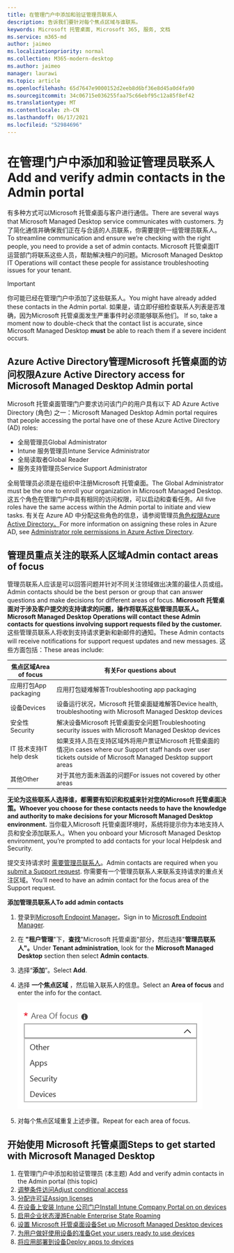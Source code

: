 ```yaml
---
title: 在管理门户中添加和验证管理员联系人
description: 告诉我们要针对每个焦点区域与谁联系。
keywords: Microsoft 托管桌面, Microsoft 365, 服务, 文档
ms.service: m365-md
author: jaimeo
ms.localizationpriority: normal
ms.collection: M365-modern-desktop
ms.author: jaimeo
manager: laurawi
ms.topic: article
ms.openlocfilehash: 65d7647e9000152d2eeb8d6bf36e8d45a0d4fa90
ms.sourcegitcommit: 34c06715e036255faa75c66ebf95c12a85f8ef42
ms.translationtype: MT
ms.contentlocale: zh-CN
ms.lasthandoff: 06/17/2021
ms.locfileid: "52984696"
---
```

# <a name="add-and-verify-admin-contacts-in-the-admin-portal"></a><span data-ttu-id="0bf5d-104">在管理门户中添加和验证管理员联系人</span><span class="sxs-lookup"><span data-stu-id="0bf5d-104">Add and verify admin contacts in the Admin portal</span></span>

<span data-ttu-id="0bf5d-105">有多种方式可以Microsoft 托管桌面与客户进行通信。</span><span class="sxs-lookup"><span data-stu-id="0bf5d-105">There are several ways that Microsoft Managed Desktop service communicates with customers.</span></span> <span data-ttu-id="0bf5d-106">为了简化通信并确保我们正在与合适的人员联系，你需要提供一组管理员联系人。</span><span class="sxs-lookup"><span data-stu-id="0bf5d-106">To streamline communication and ensure we’re checking with the right people, you need to provide a set of admin contacts.</span></span> <span data-ttu-id="0bf5d-107">Microsoft 托管桌面IT 运营部门将联系这些人员，帮助解决租户的问题。</span><span class="sxs-lookup"><span data-stu-id="0bf5d-107">Microsoft Managed Desktop IT Operations will contact these people for assistance troubleshooting issues for your tenant.</span></span>

> [!IMPORTANT]
> <span data-ttu-id="0bf5d-108">你可能已经在管理门户中添加了这些联系人。</span><span class="sxs-lookup"><span data-stu-id="0bf5d-108">You might have already added these contacts in the Admin portal.</span></span> <span data-ttu-id="0bf5d-109">如果是，请立即仔细检查联系人列表是否准确，因为Microsoft 托管桌面发生严重事件时必须能够联系他们。 </span><span class="sxs-lookup"><span data-stu-id="0bf5d-109">If so, take a moment now to double-check that the contact list is accurate, since Microsoft Managed Desktop **must** be able to reach them if a severe incident occurs.</span></span>

## <a name="azure-active-directory-access-for-microsoft-managed-desktop-admin-portal"></a><span data-ttu-id="0bf5d-110">Azure Active Directory管理Microsoft 托管桌面的访问权限</span><span class="sxs-lookup"><span data-stu-id="0bf5d-110">Azure Active Directory access for Microsoft Managed Desktop Admin portal</span></span>

<span data-ttu-id="0bf5d-111">Microsoft 托管桌面管理门户要求访问该门户的用户具有以下 AD Azure Active Directory (角色) 之一：</span><span class="sxs-lookup"><span data-stu-id="0bf5d-111">Microsoft Managed Desktop Admin portal requires that people accessing the portal have one of these Azure Active Directory (AD) roles:</span></span>
- <span data-ttu-id="0bf5d-112">全局管理员</span><span class="sxs-lookup"><span data-stu-id="0bf5d-112">Global Administrator</span></span>
- <span data-ttu-id="0bf5d-113">Intune 服务管理员</span><span class="sxs-lookup"><span data-stu-id="0bf5d-113">Intune Service Administrator</span></span>
- <span data-ttu-id="0bf5d-114">全局读取者</span><span class="sxs-lookup"><span data-stu-id="0bf5d-114">Global Reader</span></span>
- <span data-ttu-id="0bf5d-115">服务支持管理员</span><span class="sxs-lookup"><span data-stu-id="0bf5d-115">Service Support Administrator</span></span>

<span data-ttu-id="0bf5d-116">全局管理员必须是在组织中注册Microsoft 托管桌面。</span><span class="sxs-lookup"><span data-stu-id="0bf5d-116">The Global Administrator must be the one to enroll your organization in Microsoft Managed Desktop.</span></span> <span data-ttu-id="0bf5d-117">这五个角色在管理门户中具有相同的访问权限，可以启动和查看任务。</span><span class="sxs-lookup"><span data-stu-id="0bf5d-117">All five roles have the same access within the Admin portal to initiate and view tasks.</span></span> <span data-ttu-id="0bf5d-118">有关在 Azure AD 中分配这些角色的信息，请参阅管理员[角色权限Azure Active Directory。](/azure/active-directory/users-groups-roles/directory-assign-admin-roles)</span><span class="sxs-lookup"><span data-stu-id="0bf5d-118">For more information on assigning these roles in Azure AD, see [Administrator role permissions in Azure Active Directory](/azure/active-directory/users-groups-roles/directory-assign-admin-roles).</span></span> 

## <a name="admin-contact-areas-of-focus"></a><span data-ttu-id="0bf5d-119">管理员重点关注的联系人区域</span><span class="sxs-lookup"><span data-stu-id="0bf5d-119">Admin contact areas of focus</span></span>

<span data-ttu-id="0bf5d-120">管理员联系人应该是可以回答问题并针对不同关注领域做出决策的最佳人员或组。</span><span class="sxs-lookup"><span data-stu-id="0bf5d-120">Admin contacts should be the best person or group that can answer questions and make decisions for different areas of focus.</span></span> <span data-ttu-id="0bf5d-121">**Microsoft 托管桌面对于涉及客户提交的支持请求的问题，操作将联系这些管理员联系人。**</span><span class="sxs-lookup"><span data-stu-id="0bf5d-121">**Microsoft Managed Desktop Operations will contact these Admin contacts for questions involving support requests filed by the customer.**</span></span> <span data-ttu-id="0bf5d-122">这些管理员联系人将收到支持请求更新和新邮件的通知。</span><span class="sxs-lookup"><span data-stu-id="0bf5d-122">These Admin contacts will receive notifications for support request updates and new messages.</span></span> <span data-ttu-id="0bf5d-123">这些方面包括：</span><span class="sxs-lookup"><span data-stu-id="0bf5d-123">These areas include:</span></span>

<span data-ttu-id="0bf5d-124">焦点区域</span><span class="sxs-lookup"><span data-stu-id="0bf5d-124">Area of focus</span></span> | <span data-ttu-id="0bf5d-125">有关</span><span class="sxs-lookup"><span data-stu-id="0bf5d-125">For questions about</span></span>
--- | ---
<span data-ttu-id="0bf5d-126">应用打包</span><span class="sxs-lookup"><span data-stu-id="0bf5d-126">App packaging</span></span> | <span data-ttu-id="0bf5d-127">应用打包疑难解答</span><span class="sxs-lookup"><span data-stu-id="0bf5d-127">Troubleshooting app packaging</span></span>
<span data-ttu-id="0bf5d-128">设备</span><span class="sxs-lookup"><span data-stu-id="0bf5d-128">Devices</span></span> | <span data-ttu-id="0bf5d-129">设备运行状况，Microsoft 托管桌面疑难解答</span><span class="sxs-lookup"><span data-stu-id="0bf5d-129">Device health, troubleshooting with Microsoft Managed Desktop devices</span></span>
<span data-ttu-id="0bf5d-130">安全性</span><span class="sxs-lookup"><span data-stu-id="0bf5d-130">Security</span></span> | <span data-ttu-id="0bf5d-131">解决设备Microsoft 托管桌面安全问题</span><span class="sxs-lookup"><span data-stu-id="0bf5d-131">Troubleshooting security issues with Microsoft Managed Desktop devices</span></span>
<span data-ttu-id="0bf5d-132">IT 技术支持</span><span class="sxs-lookup"><span data-stu-id="0bf5d-132">IT help desk</span></span> | <span data-ttu-id="0bf5d-133">如果支持人员在支持区域外将用户票证Microsoft 托管桌面的情况</span><span class="sxs-lookup"><span data-stu-id="0bf5d-133">in cases where our Support staff hands over user tickets outside of Microsoft Managed Desktop support areas</span></span> 
<span data-ttu-id="0bf5d-134">其他</span><span class="sxs-lookup"><span data-stu-id="0bf5d-134">Other</span></span> | <span data-ttu-id="0bf5d-135">对于其他方面未涵盖的问题</span><span class="sxs-lookup"><span data-stu-id="0bf5d-135">For issues not covered by other areas</span></span>

<span data-ttu-id="0bf5d-136">**无论为这些联系人选择谁，都需要有知识和权威来针对您的Microsoft 托管桌面决策。**</span><span class="sxs-lookup"><span data-stu-id="0bf5d-136">**Whoever you choose for these contacts needs to have the knowledge and authority to make decisions for your Microsoft Managed Desktop environment.**</span></span> <span data-ttu-id="0bf5d-137">当你载入Microsoft 托管桌面环境时，系统将提示你为本地支持人员和安全添加联系人。</span><span class="sxs-lookup"><span data-stu-id="0bf5d-137">When you onboard your Microsoft Managed Desktop environment, you’re prompted to add contacts for your local Helpdesk and Security.</span></span> 

<span data-ttu-id="0bf5d-138">提交支持请求时 [需要管理员联系人](../service-description/support.md)。</span><span class="sxs-lookup"><span data-stu-id="0bf5d-138">Admin contacts are required when you [submit a Support request](../service-description/support.md).</span></span> <span data-ttu-id="0bf5d-139">你需要有一个管理员联系人来联系支持请求的重点关注区域。</span><span class="sxs-lookup"><span data-stu-id="0bf5d-139">You’ll need to have an admin contact for the focus area of the Support request.</span></span> 

<span data-ttu-id="0bf5d-140">**添加管理员联系人**</span><span class="sxs-lookup"><span data-stu-id="0bf5d-140">**To add admin contacts**</span></span>

1.  <span data-ttu-id="0bf5d-141">登录到[Microsoft Endpoint Manager](https://endpoint.microsoft.com)。</span><span class="sxs-lookup"><span data-stu-id="0bf5d-141">Sign in to [Microsoft Endpoint Manager](https://endpoint.microsoft.com).</span></span> 

2.  <span data-ttu-id="0bf5d-142">在 **"租户管理**"下，**查找**"Microsoft 托管桌面"部分，然后选择"**管理员联系人"。**</span><span class="sxs-lookup"><span data-stu-id="0bf5d-142">Under **Tenant administration**, look for the **Microsoft Managed Desktop** section then select **Admin contacts**.</span></span> 

3. <span data-ttu-id="0bf5d-143">选择“**添加**”。</span><span class="sxs-lookup"><span data-stu-id="0bf5d-143">Select **Add**.</span></span>

4.  <span data-ttu-id="0bf5d-144">选择 **一个焦点区域** ，然后输入联系人的信息。</span><span class="sxs-lookup"><span data-stu-id="0bf5d-144">Select an **Area of focus** and enter the info for the contact.</span></span> 

    ![焦点区域列表，例如"其他"、"应用"和"安全"](../../media/areaoffocus.png)

5. <span data-ttu-id="0bf5d-146">对每个焦点区域重复上述步骤。</span><span class="sxs-lookup"><span data-stu-id="0bf5d-146">Repeat for each area of focus.</span></span> 

## <a name="steps-to-get-started-with-microsoft-managed-desktop"></a><span data-ttu-id="0bf5d-147">开始使用 Microsoft 托管桌面</span><span class="sxs-lookup"><span data-stu-id="0bf5d-147">Steps to get started with Microsoft Managed Desktop</span></span>

1. <span data-ttu-id="0bf5d-148">在管理门户中添加和验证管理员 (本主题) </span><span class="sxs-lookup"><span data-stu-id="0bf5d-148">Add and verify admin contacts in the Admin portal (this topic)</span></span>
2. [<span data-ttu-id="0bf5d-149">调整条件访问</span><span class="sxs-lookup"><span data-stu-id="0bf5d-149">Adjust conditional access</span></span>](conditional-access.md)
3. [<span data-ttu-id="0bf5d-150">分配许可证</span><span class="sxs-lookup"><span data-stu-id="0bf5d-150">Assign licenses</span></span>](assign-licenses.md)
4. [<span data-ttu-id="0bf5d-151">在设备上安装 Intune 公司门户</span><span class="sxs-lookup"><span data-stu-id="0bf5d-151">Install Intune Company Portal on on devices</span></span>](company-portal.md)
5. [<span data-ttu-id="0bf5d-152">启用企业状态漫游</span><span class="sxs-lookup"><span data-stu-id="0bf5d-152">Enable Enterprise State Roaming</span></span>](enterprise-state-roaming.md)
6. [<span data-ttu-id="0bf5d-153">设置 Microsoft 托管桌面设备</span><span class="sxs-lookup"><span data-stu-id="0bf5d-153">Set up Microsoft Managed Desktop devices</span></span>](set-up-devices.md)
7. [<span data-ttu-id="0bf5d-154">为用户做好使用设备的准备</span><span class="sxs-lookup"><span data-stu-id="0bf5d-154">Get your users ready to use devices</span></span>](get-started-devices.md)
8. [<span data-ttu-id="0bf5d-155">将应用部署到设备</span><span class="sxs-lookup"><span data-stu-id="0bf5d-155">Deploy apps to devices</span></span>](deploy-apps.md)

